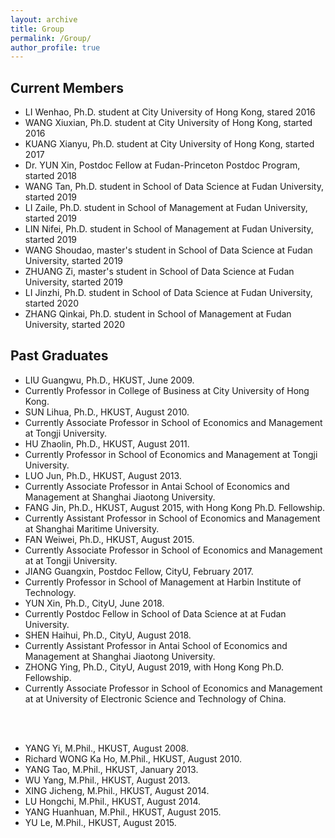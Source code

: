 ```yaml
---
layout: archive
title: Group
permalink: /Group/
author_profile: true
---
```


## Current Members

* LI Wenhao, Ph.D. student at City University of Hong Kong, stared 2016
* WANG Xiuxian, Ph.D. student at City University of Hong Kong, started 2016
* KUANG Xianyu, Ph.D. student at City University of Hong Kong, started 2017
* Dr. YUN Xin, Postdoc Fellow at Fudan-Princeton Postdoc Program, started 2018
* WANG Tan, Ph.D. student in School of Data Science at Fudan University, started 2019
* LI Zaile, Ph.D. student in School of Management at Fudan University, started 2019
* LIN Nifei, Ph.D. student in School of Management at Fudan University, started 2019
* WANG Shoudao, master's student in School of Data Science at Fudan University, started 2019
* ZHUANG Zi, master's student in School of Data Science at Fudan University, started 2019
* LI Jinzhi, Ph.D. student in School of Data Science at Fudan University, started 2020
* ZHANG Qinkai, Ph.D. student in School of Management at Fudan University, started 2020

## Past Graduates
* LIU Guangwu, Ph.D., HKUST, June 2009.
* Currently Professor in College of Business at City University of Hong Kong.
* SUN Lihua, Ph.D., HKUST, August 2010.
* Currently Associate Professor in School of Economics and Management at Tongji University.
* HU Zhaolin, Ph.D., HKUST, August 2011.
* Currently Professor in School of Economics and Management at Tongji University.
* LUO Jun, Ph.D., HKUST, August 2013.
* Currently Associate Professor in Antai School of Economics and Management at Shanghai Jiaotong University.
* FANG Jin, Ph.D., HKUST, August 2015, with Hong Kong Ph.D. Fellowship.
* Currently Assistant Professor in School of Economics and Management at Shanghai Maritime University.
* FAN Weiwei, Ph.D., HKUST, August 2015.
* Currently Associate Professor in School of Economics and Management at at Tongji University.
* JIANG Guangxin, Postdoc Fellow, CityU, February 2017.
* Currently Professor in School of Management at Harbin Institute of Technology.
* YUN Xin, Ph.D., CityU, June 2018.
* Currently Postdoc Fellow in School of Data Science at at Fudan University.
* SHEN Haihui, Ph.D., CityU, August 2018.
* Currently Assistant Professor in Antai School of Economics and Management at Shanghai Jiaotong University.
* ZHONG Ying, Ph.D., CityU, August 2019, with Hong Kong Ph.D. Fellowship.
* Currently Associate Professor in School of Economics and Management at at University of Electronic Science and Technology of China.
<br/>
<br/>

* YANG Yi, M.Phil., HKUST, August 2008.
* Richard WONG Ka Ho, M.Phil., HKUST, August 2010.
* YANG Tao, M.Phil., HKUST, January 2013.
* WU Yang, M.Phil., HKUST, August 2013.
* XING Jicheng, M.Phil., HKUST, August 2014.
* LU Hongchi, M.Phil., HKUST, August 2014.
* YANG Huanhuan, M.Phil., HKUST, August 2015.
* YU Le, M.Phil., HKUST, August 2015.


